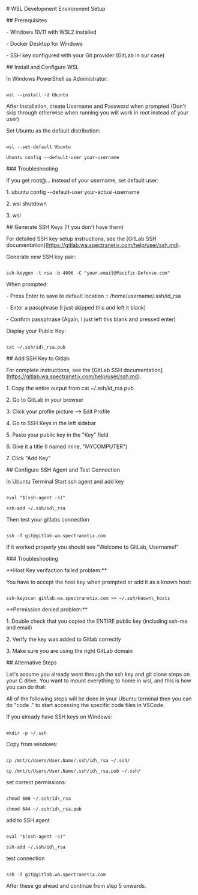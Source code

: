 \# WSL Development Environment Setup



\## Prerequisites



\- Windows 10/11 with WSL2 installed

\- Docker Desktop for Windows

\- SSH key configured with your Git provider (GitLab in our case)



\## Install and Configure WSL



In Windows PowerShell as Administrator:



```

wsl --install -d Ubuntu

```



After Installation, create Username and Password when prompted (Don't skip through otherwise when running you will work in root instead of your user)



Set Ubuntu as the default distribution:



```

wsl --set-default Ubuntu

Ubuntu config --default-user your-username

```



\### Troubleshooting



If you get root@... instead of your username, set default user:



1\. ubuntu config --default-user your-actual-username

2\. wsl shutdown

3\. wsl



\## Generate SSH Keys (If you don't have them)



For detailed SSH key setup instructions, see the \[GitLab SSH documentation](https://gitlab.wa.spectranetix.com/help/user/ssh.md).



Generate new SSH key pair:



```

ssh-keygen -t rsa -b 4096 -C "your.email@Pacific-Defense.com"

```



When prompted:

\- Press Enter to save to default location :: /home/username/.ssh/id\_rsa

\- Enter a passphrase (I just skipped this and left it blank)

\- Confirm passphrase (Again, I just left this blank and pressed enter)



Display your Public Key:



```

cat ~/.ssh/id\_rsa.pub

```



\## Add SSH Key to Gitlab



For complete instructions, see the \[GitLab SSH documentation](https://gitlab.wa.spectranetix.com/help/user/ssh.md).



1\. Copy the entire output from cat ~/.ssh/id\_rsa.pub

2\. Go to GitLab in your browser

3\. Click your profile picture --> Edit Profile

4\. Go to SSH Keys in the left sidebar

5\. Paste your public key in the "Key" field

6\. Give it a title (I named mine, "MYCOMPUTER")

7\. Click "Add Key"



\## Configure SSH Agent and Test Connection



In Ubuntu Terminal Start ssh agent and add key



```

eval "$(ssh-agent -s)"

ssh-add ~/.ssh/id\_rsa

```



Then test your gitlabs connection



```

ssh -T git@gitlab.wa.spectranetix.com

```



If it worked properly you should see "Welcome to GitLab, Username!"



\### Troubleshooting



\*\*Host Key verifaction failed problem:\*\*



You have to accept the host key when prompted or add it as a known host:



```

ssh-keyscan gitlab.wa.spectranetix.com >> ~/.ssh/known\_hosts

```



\*\*Permission denied problem:\*\*



1\. Double check that you copied the ENTIRE public key (including ssh-rsa and email)

2\. Verify the key was added to Gitlab correctly

3\. Make sure you are using the right GitLab domain



\## Alternative Steps



Let's assume you already went through the ssh key and git clone steps on your C drive. You want to mount everything to home in wsl, and this is how you can do that:



All of the following steps will be done in your Ubuntu terminal then you can do "code ." to start accessing the specific code files in VSCode.



If you already have SSH keys on Windows:



```

mkdir -p ~/.ssh

```



Copy from windows:



```

cp /mnt/c/Users/User.Name/.ssh/id\_rsa ~/.ssh/

cp /mnt/c/Users/User.Name/.ssh/id\_rsa.pub ~/.ssh/

```



set correct permissions:



```

chmod 600 ~/.ssh/id\_rsa

chmod 644 ~/.ssh/id\_rsa.pub

```



add to SSH agent



```

eval "$(ssh-agent -s)"

ssh-add ~/.ssh/id\_rsa

```



test connection



```

ssh -T git@gitlab.wa.spectranetix.com

```



After these go ahead and continue from step 5 onwards.

